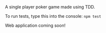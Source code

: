 A single player poker game made using TDD.

To run tests, type this into the console:
`npm test`

Web application coming soon!
